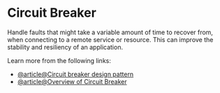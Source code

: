 # Circuit Breaker

Handle faults that might take a variable amount of time to recover from, when connecting to a remote service or resource. This can improve the stability and resiliency of an application.

Learn more from the following links:

- [@article@Circuit breaker design pattern](https://en.wikipedia.org/wiki/Circuit_breaker_design_pattern)
- [@article@Overview of Circuit Breaker](https://medium.com/geekculture/design-patterns-for-microservices-circuit-breaker-pattern-276249ffab33)